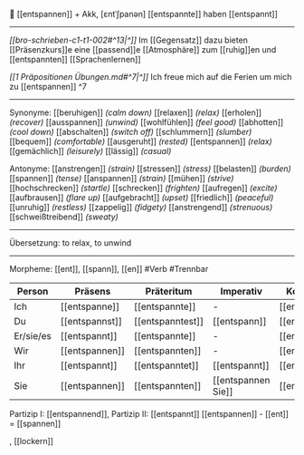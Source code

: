 🧘 [[entspannen]] + Akk, [ɛntˈʃpanən]
[[entspannte]]
haben [[entspannt]]

---
*[[bro-schrieben-c1-t1-002#^13|^]]* Im [[Gegensatz]] dazu bieten [[Präsenzkurs]]e eine [[passend]]e [[Atmosphäre]] zum [[ruhig]]en und [[entspannten]] [[Sprachenlernen]]

*[[1 Präpositionen Übungen.md#^7|^]]* Ich freue mich auf die Ferien um mich zu [[entspannen]] ^7


---

Synonyme: 
[[beruhigen]] *(calm down)*
[[relaxen]] *(relax)*
[[erholen]] *(recover)*
[[ausspannen]] *(unwind)*
[[wohlfühlen]] *(feel good)*
[[abhotten]] *(cool down)*
[[abschalten]] *(switch off)*
[[schlummern]] *(slumber)*
[[bequem]] *(comfortable)*
[[ausgeruht]] *(rested)*
[[entspannen]] *(relax)*
[[gemächlich]] *(leisurely)*
[[lässig]] *(casual)*

Antonyme: 
[[anstrengen]] *(strain)*
[[stressen]] *(stress)*
[[belasten]] *(burden)*
[[spannen]] *(tense)*
[[anspannen]] *(strain)*
[[mühen]] *(strive)*
[[hochschrecken]] *(startle)*
[[schrecken]] *(frighten)*
[[aufregen]] *(excite)*
[[aufbrausen]] *(flare up)*
[[aufgebracht]] *(upset)*
[[friedlich]] *(peaceful)*
[[unruhig]] *(restless)*
[[zappelig]] *(fidgety)*
[[anstrengend]] *(strenuous)*
[[schweißtreibend]] *(sweaty)*

---
Übersetzung: to relax, to unwind

---
Morpheme: [[ent]], [[spann]], [[en]]
#Verb #Trennbar

| Person    | Präsens        | Präteritum       | Imperativ          | Konjunktiv I    | Konjunktiv II    |
| --------- | -------------- | ---------------- | ------------------ | --------------- | ---------------- |
| Ich       | [[entspanne]]  | [[entspannte]]   | -                  | [[entspanne]]   | [[entspannte]]   |
| Du        | [[entspannst]] | [[entspanntest]] | [[entspann]]       | [[entspannest]] | [[entspanntest]] |
| Er/sie/es | [[entspannt]]  | [[entspannte]]   | -                  | [[entspanne]]   | [[entspannte]]   |
| Wir       | [[entspannen]] | [[entspannten]]  | -                  | [[entspannen]]  | [[entspannten]]  |
| Ihr       | [[entspannt]]  | [[entspanntet]]  | [[entspannt]]      | [[entspannet]]  | [[entspanntet]]  |
| Sie       | [[entspannen]] | [[entspannten]]  | [[entspannen Sie]] | [[entspannen]]  | [[entspannten]]  |

Partizip I: [[entspannend]], Partizip II: [[entspannt]]
[[entspannen]] - [[ent]] = [[spannen]]


, [[lockern]]